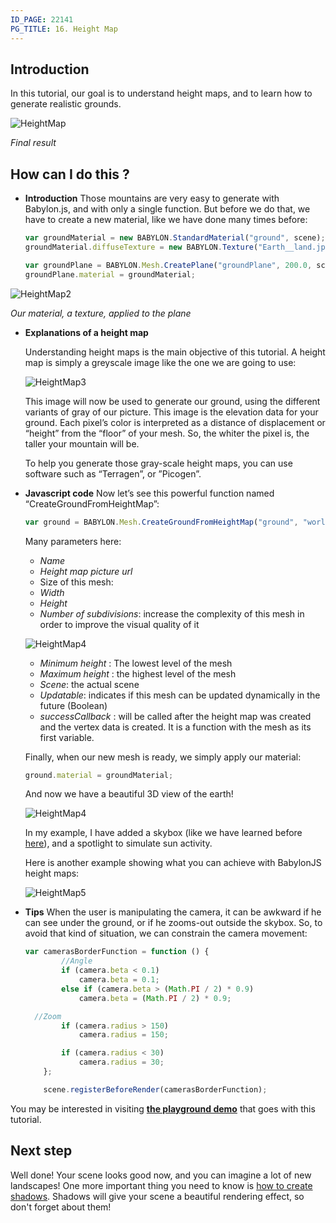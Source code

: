 ```yaml
---
ID_PAGE: 22141
PG_TITLE: 16. Height Map
---
```

## Introduction

In this tutorial, our goal is to understand height maps, and to learn how to generate realistic grounds.

![HeightMap](/img/how_to/HeightMap/14.png)

_Final result_

## How can I do this ?

* **Introduction**
  Those mountains are very easy to generate with Babylon.js, and with only a single function. But before we do that, we have to create a new material, like we have done many times before:

  ```javascript
  var groundMaterial = new BABYLON.StandardMaterial("ground", scene);
  groundMaterial.diffuseTexture = new BABYLON.Texture("Earth__land.jpg", scene);

  var groundPlane = BABYLON.Mesh.CreatePlane("groundPlane", 200.0, scene);
  groundPlane.material = groundMaterial;
  ```

![HeightMap2](/img/how_to/HeightMap/14-1.png)

_Our material, a texture, applied to the plane_

* **Explanations of a height map**

  Understanding height maps is the main objective of this tutorial. A height map is simply a greyscale image like the one we are going to use:

  ![HeightMap3](/img/how_to/HeightMap/worldHeightMap.jpg)

  This image will now be used to generate our ground, using the different variants of gray of our picture. This image is the elevation data for your ground. Each pixel’s color is interpreted as a distance of displacement or “height” from the “floor” of your mesh. So, the whiter the pixel is, the taller your mountain will be.

  To help you generate those gray-scale height maps, you can use software such as “Terragen”, or ”Picogen”. 

* **Javascript code**
  Now let’s see this powerful function named “CreateGroundFromHeightMap”:
  ```javascript
  var ground = BABYLON.Mesh.CreateGroundFromHeightMap("ground", "worldHeightMap.jpg", 200, 200, 250, 0, 10, scene, false, successCallback);
  ```
  
  Many parameters here:
  * _Name_
  * _Height map picture url_
  * Size of this mesh: 
  * _Width_
  * _Height_
  * _Number of subdivisions_: increase the complexity of this mesh in order to improve the visual quality of it

  ![HeightMap4](/img/how_to/HeightMap/14-2.png)

  * _Minimum height_ : The lowest level of the mesh
  * _Maximum height_ : the highest level of the mesh
  * _Scene_: the actual scene
  * _Updatable_: indicates if this mesh can be updated dynamically in the future (Boolean)
  * _successCallback_ : will be called after the height map was created and the vertex data is created. It is a function with the mesh as its first variable.

  Finally, when our new mesh is ready, we simply apply our material:
  ```javascript
  ground.material = groundMaterial;
  ```

  And now we have a beautiful 3D view of the earth!

  ![HeightMap4](/img/how_to/HeightMap/14-3.png)

  In my example, I have added a skybox (like we have learned before [here](/how_to/Environment)), and a spotlight to simulate sun activity.

  Here is another example showing what you can achieve with BabylonJS height maps:

  ![HeightMap5](/img/how_to/HeightMap/14-4.png)

* **Tips**
  When the user is manipulating the camera, it can be awkward if he can see under the ground, or if he zooms-out outside the skybox. So, to avoid that kind of situation, we can constrain the camera movement:

  ```javascript
  var camerasBorderFunction = function () {
          //Angle
          if (camera.beta < 0.1)
              camera.beta = 0.1;
          else if (camera.beta > (Math.PI / 2) * 0.9)
              camera.beta = (Math.PI / 2) * 0.9;

    //Zoom
          if (camera.radius > 150)
              camera.radius = 150;

          if (camera.radius < 30)
              camera.radius = 30;
      };

      scene.registerBeforeRender(camerasBorderFunction);
  ```

You may be interested in visiting [**the playground demo**]( https://www.babylonjs-playground.com/?14) that goes with this tutorial.

## Next step
Well done! Your scene looks good now, and you can imagine a lot of new landscapes! One more important thing you need to know is [how to create shadows](/babylon101/Shadows). Shadows will give your scene a beautiful rendering effect, so don't forget about them!
